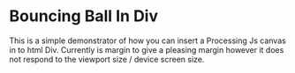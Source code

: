 # Bouncing Ball In Div

This is a simple demonstrator of how you can insert a Processing Js canvas in to html Div. Currently is margin to give a pleasing margin however it does not respond to the viewport size / device screen size.
